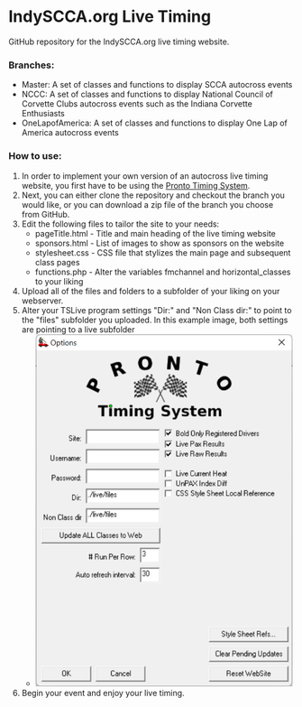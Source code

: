 # IndySCCA.org Live Timing

GitHub repository for the IndySCCA.org live timing website.

### Branches:
- Master: A set of classes and functions to display SCCA autocross events
- NCCC: A set of classes and functions to display National Council of Corvette Clubs autocross events such as the Indiana Corvette Enthusiasts
- OneLapofAmerica: A set of classes and functions to display One Lap of America autocross events

### How to use:
1. In order to implement your own version of an autocross live timing website, you first have to be using the [Pronto Timing System](https://www.prontotimingsystem.com/).
2. Next, you can either clone the repository and checkout the branch you would like, or you can download a zip file of the branch you choose from GitHub.
3. Edit the following files to tailor the site to your needs:
   - pageTitle.html - Title and main heading of the live timing website
   - sponsors.html - List of images to show as sponsors on the website
   - stylesheet.css - CSS file that stylizes the main page and subsequent class pages
   - functions.php - Alter the variables fmchannel and horizontal_classes to your liking
4. Upload all of the files and folders to a subfolder of your liking on your webserver.
5. Alter your TSLive program settings "Dir:" and "Non Class dir:" to point to the "files" subfolder you uploaded. In this example image, both settings are pointing to a live subfolder
    - ![TSLive](/files/tslive.png)
6. Begin your event and enjoy your live timing.
